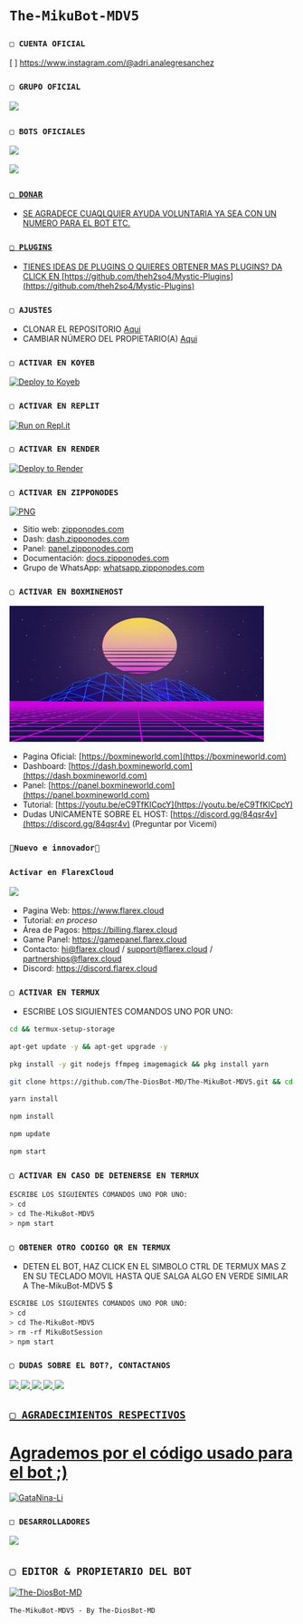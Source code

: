 # `The-MikuBot-MDV5` 

### `▢ CUENTA OFICIAL`

[  ] https://www.instagram.com/@adri.analegresanchez

### `▢ GRUPO OFICIAL`

<a href="https://chat.whatsapp.com/C92isvspFcXCtqv2PqCfHI" target="blank"><img src="https://img.shields.io/badge/GRUPO_OFICIAL_(ES)-25D366?style=for-the-badge&logo=whatsapp&logoColor=white" /></a>

 ### `▢ BOTS OFICIALES`

<a href="https://api.whatsapp.com/send/?phone=595994825505&text=/estado&type=phone_number&app_absent=0" target="blank"><img src="https://img.shields.io/badge/BOT_OFICIAL_1_(ACTIVO)-25D366?style=for-the-badge&logo=whatsapp&logoColor=white" />

<a href="https://api.whatsapp.com/send/?phone=595982216131&text=/estado&type=phone_number&app_absent=0" target="blank"><img src="https://img.shields.io/badge/BOT_OFICIAL_2_(ACTIVO)-25D366?style=for-the-badge&logo=whatsapp&logoColor=white" />

### `▢ DONAR`
- SE AGRADECE CUAQLQUIER AYUDA VOLUNTARIA YA SEA CON UN NUMERO PARA EL BOT ETC.

### `▢ PLUGINS`
- TIENES IDEAS DE PLUGINS O QUIERES OBTENER MAS PLUGINS? DA CLICK EN [https://github.com/theh2so4/Mystic-Plugins](https://github.com/theh2so4/Mystic-Plugins)

### `▢ AJUSTES`
- CLONAR EL REPOSITORIO [Aqui](https://github.com/The-DiosBot-MD/The-MikuBot-MDV5/fork)
- CAMBIAR NÚMERO DEL PROPIETARIO(A) [Aqui](https://github.com/The-DiosBot-MD/The-MikuBot-MDV5/blob/master/config.js)
  
### `▢ ACTIVAR EN KOYEB`

[![Deploy to Koyeb](https://www.koyeb.com/static/images/deploy/button.svg)](https://app.koyeb.com/deploy?type=git&repository=https://github.com/The-DiosBot-MD/The-MikuBot-MDV5&branch=master&name=mysticbot)
  
### `▢ ACTIVAR EN REPLIT`

[![Run on Repl.it](https://repl.it/badge/github/The-DiosBot-MD/The-MikuBot-MDV5)](https://repl.it/github/The-DiosBot-MD/The-MikuBot-MDV5) 
  
### `▢ ACTIVAR EN RENDER`

[![Deploy to Render](https://render.com/images/deploy-to-render-button.svg)](https://dashboard.render.com/blueprint/new?repo=https%3A%2F%2Fgithub.com%2FThe-DiosBot-MD%2FThe-MikuBot-MDV5) 

### `▢ ACTIVAR EN ZIPPONODES`
<a href="https://www.zipponodes.com"><img src="https://cdn.zipponodes.com/zipponodes/logos/logo_zipponodes_transparent2.png" width="350" height="130" alt="PNG"/></a>
- Sitio web: [zipponodes.com](https://www.zipponodes.com)
- Dash: [dash.zipponodes.com](https://dash.zipponodes.com)
- Panel: [panel.zipponodes.com](https://panel.zipponodes.com)
- Documentación: [docs.zipponodes.com](https://docs.zipponodes.com)
- Grupo de WhatsApp: [whatsapp.zipponodes.com](https://whatsapp.zipponodes.com)

### `▢ ACTIVAR EN BOXMINEHOST`
<a href="https://boxmineworld.com"><img src="https://raw.githubusercontent.com/BrunoSobrino/TheMystic-Bot-MD/master/src/Pre%20Bot%20Publi.png" width="450" height="240" alt="JPG"/></a>
- Pagina Oficial: [https://boxmineworld.com](https://boxmineworld.com)
- Dashboard: [https://dash.boxmineworld.com](https://dash.boxmineworld.com)
- Panel: [https://panel.boxmineworld.com](https://panel.boxmineworld.com)
- Tutorial: [https://youtu.be/eC9TfKICpcY](https://youtu.be/eC9TfKICpcY)
- Dudas UNICAMENTE SOBRE EL HOST: [https://discord.gg/84qsr4v](https://discord.gg/84qsr4v) (Preguntar por Vicemi)

### `📢Nuevo e innovador📢`
### `Activar en FlarexCloud`

<a href="https://www.flarex.cloud"><img src="https://cdn.flarex.cloud/deploy.png" height="60px"></a>
- Pagina Web: https://www.flarex.cloud
- Tutorial: *en proceso*
- Área de Pagos: https://billing.flarex.cloud
- Game Panel: https://gamepanel.flarex.cloud
- Contacto: hi@flarex.cloud / support@flarex.cloud / partnerships@flarex.cloud
- Discord: https://discord.flarex.cloud

### `▢ ACTIVAR EN TERMUX` 
- ESCRIBE LOS SIGUIENTES COMANDOS UNO POR UNO:
```bash
cd && termux-setup-storage
```

```bash
apt-get update -y && apt-get upgrade -y
```

```bash
pkg install -y git nodejs ffmpeg imagemagick && pkg install yarn 
```

```bash
git clone https://github.com/The-DiosBot-MD/The-MikuBot-MDV5.git && cd The-MikuBot-MDV5
```

```bash
yarn install
```

```bash
npm install
```

```bash
npm update
```

```bash
npm start
```

### `▢ ACTIVAR EN CASO DE DETENERSE EN TERMUX`
```bash
ESCRIBE LOS SIGUIENTES COMANDOS UNO POR UNO:
> cd 
> cd The-MikuBot-MDV5
> npm start
```

### `▢ OBTENER OTRO CODIGO QR EN TERMUX`
- DETEN EL BOT, HAZ CLICK EN EL SIMBOLO CTRL DE TERMUX MAS Z EN SU TECLADO MOVIL HASTA QUE SALGA ALGO EN VERDE SIMILAR A The-MikuBot-MDV5 $  
```bash
ESCRIBE LOS SIGUIENTES COMANDOS UNO POR UNO:
> cd 
> cd The-MikuBot-MDV5
> rm -rf MikuBotSession
> npm start
```
 ### `▢ DUDAS SOBRE EL BOT?, CONTACTANOS`
<a href="http://wa.me/595994836199" target="blank"><img src="https://img.shields.io/badge/Adrian Oficial-25D366?style=for-the-badge&logo=whatsapp&logoColor=white" />
<a href="http://wa.me/595986637644" target="blank"><img src="https://img.shields.io/badge/COLAB.1-25D366?style=for-the-badge&logo=whatsapp&logoColor=white" />
<a href="http://wa.me/595971253989" target="blank"><img src="https://img.shields.io/badge/COLAB.2-25D366?style=for-the-badge&logo=whatsapp&logoColor=white" />
<a href="http://wa.me/595982216131" target="blank"><img src="https://img.shields.io/badge/COLAB.3-25D366?style=for-the-badge&logo=whatsapp&logoColor=white" />
<a href="http://wa.me/595994825505" target="blank"><img src="https://img.shields.io/badge/COLAB.4-25D366?style=for-the-badge&logo=whatsapp&logoColor=white" />

## `▢ AGRADECIMIENTOS RESPECTIVOS` 
# Agrademos por el código usado para el bot ;)
<a href="https://github.com/GataNina-Li"><img src="https://github.com/GataNina-Li.png" width="100" height="100" alt="GataNina-Li"/></a>

### `□ DESARROLLADORES`
<a href="https://github.com/The-DiosBot-MD/The-MikuBot-MDV5/graphs/colaborators">
<img src="https://contrib.rocks/image?repo=The-DiosBot-MD/The-MikuBot-MDV5" /> 
</a>

## `▢ EDITOR & PROPIETARIO DEL BOT` 
<a href="https://github.com/The-DiosBot-MD"><img src="https://github.com/The-DiosBot-MD.png" width="250" height="250" alt="The-DiosBot-MD"/></a>
  
`The-MikuBot-MDV5 - By The-DiosBot-MD`
